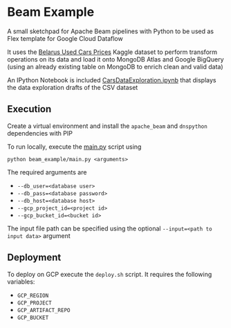 # Beam Example

A small sketchpad for Apache Beam pipelines with Python to be used as Flex template for Google Cloud Dataflow

It uses the [Belarus Used Cars Prices](https://www.kaggle.com/datasets/slavapasedko/belarus-used-cars-prices) Kaggle dataset to perform transform operations on its data and load it onto MongoDB Atlas and Google BigQuery (using an already existing table on MongoDB to enrich clean and valid data)

An IPython Notebook is included [CarsDataExploration.ipynb](CarsDataExploration.ipynb) that displays the data exploration drafts of the CSV dataset

## Execution

Create a virtual environment and install the `apache_beam` and `dnspython` dependencies with PIP

To run locally, execute the [main.py](beam_example/main.py) script using

`python beam_example/main.py <arguments>`

The required arguments are

- `--db_user=<database user>`
- `--db_pass=<database password>`
- `--db_host=<database host>`
- `--gcp_project_id=<project id>`
- `--gcp_bucket_id=<bucket id>`

The input file path can be specified using the optional `--input=<path to input data>` argument

## Deployment

To deploy on GCP execute the `deploy.sh` script. It requires the following variables:
- `GCP_REGION`
- `GCP_PROJECT`
- `GCP_ARTIFACT_REPO`
- `GCP_BUCKET`